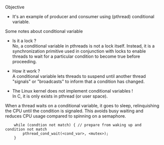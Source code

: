 Objective
- It's an example of producer and consumer using (pthread) conditional variable.

Some notes about conditional variable

- Is it a lock ? \
  No, a conditional variable in pthreads is not a lock itself. Instead, it is a synchronization primitive used in conjunction with locks to enable threads to wait for a particular condition to become true before proceeding.

- How it work ? \
A conditional variable lets threads to suspend until another thread "signals" or "broadcasts" to inform that a condition has changed.

- The Linux kernel does not implement conditional variables ! \
In C, it is only exists in pthread (or user space).

When a thread waits on a conditional variable, it goes to sleep, relinquishing the CPU until the condition is signaled. This avoids busy waiting and reduces CPU usage compared to spinning on a semaphore.
```
    while (condtion not match) { // prepare from waking up and condition not match 
        pthread_cond_wait(<cond_var>, <mutex>);
    }
```
